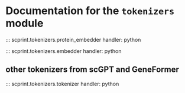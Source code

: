 # Documentation for the `tokenizers` module

::: scprint.tokenizers.protein_embedder
    handler: python

::: scprint.tokenizers.embedder
    handler: python

## other tokenizers from scGPT and GeneFormer

::: scprint.tokenizers.tokenizer
    handler: python
